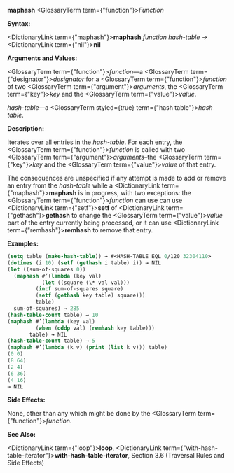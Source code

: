 **maphash** <GlossaryTerm  term={"function"}><i>Function</i></GlossaryTerm> 



**Syntax:** 



<DictionaryLink  term={"maphash"}><b>maphash</b></DictionaryLink> *function hash-table →* <DictionaryLink  term={"nil"}><b>nil</b></DictionaryLink> 



**Arguments and Values:** 



<GlossaryTerm  term={"function"}><i>function</i></GlossaryTerm>—a <GlossaryTerm  term={"designator"}><i>designator</i></GlossaryTerm> for a <GlossaryTerm  term={"function"}><i>function</i></GlossaryTerm> of two <GlossaryTerm  term={"argument"}><i>arguments</i></GlossaryTerm>, the <GlossaryTerm  term={"key"}><i>key</i></GlossaryTerm> and the <GlossaryTerm  term={"value"}><i>value</i></GlossaryTerm>. 



*hash-table*—a <GlossaryTerm styled={true} term={"hash table"}><i>hash table</i></GlossaryTerm>. 



**Description:** 



Iterates over all entries in the *hash-table*. For each entry, the <GlossaryTerm  term={"function"}><i>function</i></GlossaryTerm> is called with two <GlossaryTerm  term={"argument"}><i>arguments</i></GlossaryTerm>–the <GlossaryTerm  term={"key"}><i>key</i></GlossaryTerm> and the <GlossaryTerm  term={"value"}><i>value</i></GlossaryTerm> of that entry. 



The consequences are unspecified if any attempt is made to add or remove an entry from the *hash-table* while a <DictionaryLink  term={"maphash"}><b>maphash</b></DictionaryLink> is in progress, with two exceptions: the <GlossaryTerm  term={"function"}><i>function</i></GlossaryTerm> can use can use <DictionaryLink  term={"setf"}><b>setf</b></DictionaryLink> of <DictionaryLink  term={"gethash"}><b>gethash</b></DictionaryLink> to change the <GlossaryTerm  term={"value"}><i>value</i></GlossaryTerm> part of the entry currently being processed, or it can use <DictionaryLink  term={"remhash"}><b>remhash</b></DictionaryLink> to remove that entry. 



**Examples:**
```lisp
(setq table (make-hash-table)) → #<HASH-TABLE EQL 0/120 32304110> 
(dotimes (i 10) (setf (gethash i table) i)) → NIL 
(let ((sum-of-squares 0)) 
  (maphash #’(lambda (key val) 
	       (let ((square (\* val val))) 
		 (incf sum-of-squares square) 
		 (setf (gethash key table) square))) 
	     table) 
  sum-of-squares) → 285 
(hash-table-count table) → 10 
(maphash #’(lambda (key val) 
	     (when (oddp val) (remhash key table))) 
	   table) → NIL 
(hash-table-count table) → 5 
(maphash #’(lambda (k v) (print (list k v))) table) 
(0 0) 
(8 64) 
(2 4) 
(6 36) 
(4 16) 
→ NIL 
```
**Side Effects:** 



None, other than any which might be done by the <GlossaryTerm  term={"function"}><i>function</i></GlossaryTerm>. 







 



 



**See Also:** 



<DictionaryLink  term={"loop"}><b>loop</b></DictionaryLink>, <DictionaryLink  term={"with-hash-table-iterator"}><b>with-hash-table-iterator</b></DictionaryLink>, Section 3.6 (Traversal Rules and Side Effects) 



